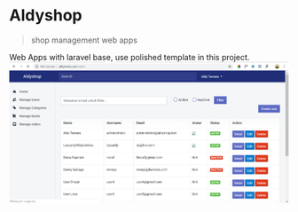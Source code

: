 # Aldyshop
> shop management web apps

Web Apps with laravel base, use polished template in this project.
![](head.png)

